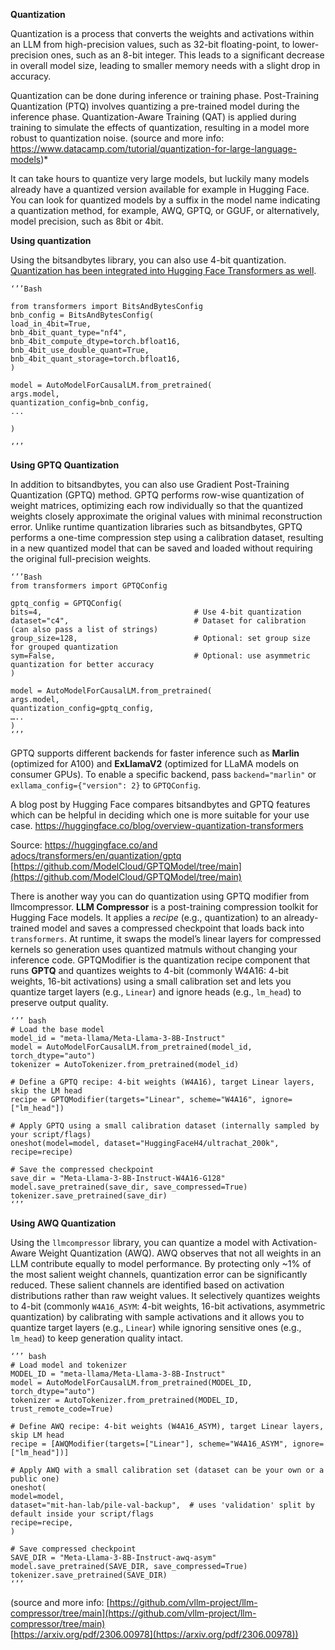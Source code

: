 **Quantization**

Quantization is a process that converts the weights and activations within an LLM from high-precision values, such as 32-bit floating-point, to lower-precision ones, such as an 8-bit integer. This leads to a significant decrease in overall model size, leading to smaller memory needs with a slight drop in accuracy.

Quantization can be done during inference or training phase. Post-Training Quantization (PTQ) involves quantizing a pre-trained model during the inference phase. Quantization-Aware Training (QAT) is applied during training to simulate the effects of quantization, resulting in a model more robust to quantization noise. (source and more info: https://www.datacamp.com/tutorial/quantization-for-large-language-models)\*

It can take hours to quantize very large models, but luckily many models already have a quantized version available for example in Hugging Face. You can look for quantized models by a suffix in the model name indicating a quantization method, for example, AWQ, GPTQ, or GGUF, or alternatively, model precision, such as 8bit or 4bit.

**Using quantization**

Using the bitsandbytes library, you can also use 4-bit quantization. [Quantization has been integrated into Hugging Face Transformers as well](https://huggingface.co/blog/4bit-transformers-bitsandbytes).

`‘’’Bash`

`from transformers import BitsAndBytesConfig`  
`bnb_config = BitsAndBytesConfig(`  
   `load_in_4bit=True,`  
   `bnb_4bit_quant_type="nf4",`  
   `bnb_4bit_compute_dtype=torch.bfloat16,`  
   `bnb_4bit_use_double_quant=True,`  
   `bnb_4bit_quant_storage=torch.bfloat16,`  
`)`

`model = AutoModelForCausalLM.from_pretrained(`  
   `args.model,`  
   `quantization_config=bnb_config,`  
   `...`

`)`

`‘’’`

**Using GPTQ Quantization**

In addition to bitsandbytes, you can also use Gradient Post-Training Quantization (GPTQ) method. GPTQ performs row-wise quantization of weight matrices, optimizing each row individually so that the quantized weights closely approximate the original values with minimal reconstruction error. Unlike runtime quantization libraries such as bitsandbytes, GPTQ performs a one-time compression step using a calibration dataset, resulting in a new quantized model that can be saved and loaded without requiring the original full-precision weights.

`‘’’Bash`  
`from transformers import GPTQConfig`

`gptq_config = GPTQConfig(`  
    `bits=4,                                  # Use 4-bit quantization`  
    `dataset="c4",                            # Dataset for calibration (can also pass a list of strings)`  
    `group_size=128,                          # Optional: set group size for grouped quantization`  
    `sym=False,                               # Optional: use asymmetric quantization for better accuracy`  
`)`

`model = AutoModelForCausalLM.from_pretrained(`  
    `args.model,`  
    `quantization_config=gptq_config,`  
    `…..`  
`)`  
`‘’’`

GPTQ supports different backends for faster inference such as **Marlin** (optimized for A100) and **ExLlamaV2** (optimized for LLaMA models on consumer GPUs). To enable a specific backend, pass `backend="marlin"` or `exllama_config={"version": 2}` to `GPTQConfig`.

A blog post by Hugging Face compares bitsandbytes and GPTQ features which can be helpful in deciding which one is more suitable for your use case. https://huggingface.co/blog/overview-quantization-transformers

Source: [https://huggingface.co/and adocs/transformers/en/quantization/gptq](https://huggingface.co/docs/transformers/en/quantization/gptq)  
[https://github.com/ModelCloud/GPTQModel/tree/main](https://github.com/ModelCloud/GPTQModel/tree/main)

There is another way you can do quantization using GPTQ modifier from llmcompressor. **LLM Compressor** is a post-training compression toolkit for Hugging Face models. It applies a *recipe* (e.g., quantization) to an already-trained model and saves a compressed checkpoint that loads back into `transformers`. At runtime, it swaps the model’s linear layers for compressed kernels so generation uses quantized matmuls without changing your inference code. GPTQModifier is the quantization recipe component that runs **GPTQ** and quantizes weights to 4-bit (commonly W4A16: 4-bit weights, 16-bit activations) using a small calibration set and lets you quantize target layers (e.g., `Linear`) and ignore heads (e.g., `lm_head`) to preserve output quality. 

`‘’’ bash`  
`# Load the base model`  
`model_id = "meta-llama/Meta-Llama-3-8B-Instruct"`  
`model = AutoModelForCausalLM.from_pretrained(model_id, torch_dtype="auto")`  
`tokenizer = AutoTokenizer.from_pretrained(model_id)`

`# Define a GPTQ recipe: 4-bit weights (W4A16), target Linear layers, skip the LM head`  
`recipe = GPTQModifier(targets="Linear", scheme="W4A16", ignore=["lm_head"])`

`# Apply GPTQ using a small calibration dataset (internally sampled by your script/flags)`  
`oneshot(model=model, dataset="HuggingFaceH4/ultrachat_200k", recipe=recipe)`

`# Save the compressed checkpoint`  
`save_dir = "Meta-Llama-3-8B-Instruct-W4A16-G128"`  
`model.save_pretrained(save_dir, save_compressed=True)`  
`tokenizer.save_pretrained(save_dir)`  
`‘’’`

**Using AWQ Quantization**

Using the `llmcompressor` library, you can quantize a model with Activation-Aware Weight Quantization (AWQ). AWQ observes that not all weights in an LLM contribute equally to model performance. By protecting only \~1% of the most salient weight channels, quantization error can be significantly reduced. These salient channels are identified based on activation distributions rather than raw weight values. It selectively quantizes weights to 4-bit (commonly `W4A16_ASYM`: 4-bit weights, 16-bit activations, asymmetric quantization) by calibrating with sample activations and it allows you to quantize target layers (e.g., `Linear`) while ignoring sensitive ones (e.g., `lm_head`) to keep generation quality intact.

`‘’’ bash`   
`# Load model and tokenizer`  
`MODEL_ID = "meta-llama/Meta-Llama-3-8B-Instruct"`  
`model = AutoModelForCausalLM.from_pretrained(MODEL_ID, torch_dtype="auto")`  
`tokenizer = AutoTokenizer.from_pretrained(MODEL_ID, trust_remote_code=True)`

`# Define AWQ recipe: 4-bit weights (W4A16_ASYM), target Linear layers, skip LM head`  
`recipe = [AWQModifier(targets=["Linear"], scheme="W4A16_ASYM", ignore=["lm_head"])]`

`# Apply AWQ with a small calibration set (dataset can be your own or a public one)`  
`oneshot(`  
    `model=model,`  
    `dataset="mit-han-lab/pile-val-backup",  # uses 'validation' split by default inside your script/flags`  
    `recipe=recipe,`  
`)`

`# Save compressed checkpoint`  
`SAVE_DIR = "Meta-Llama-3-8B-Instruct-awq-asym"`  
`model.save_pretrained(SAVE_DIR, save_compressed=True)`  
`tokenizer.save_pretrained(SAVE_DIR)`  
`‘’’`

(source and more info: [https://github.com/vllm-project/llm-compressor/tree/main](https://github.com/vllm-project/llm-compressor/tree/main)  
[https://arxiv.org/pdf/2306.00978](https://arxiv.org/pdf/2306.00978)) 